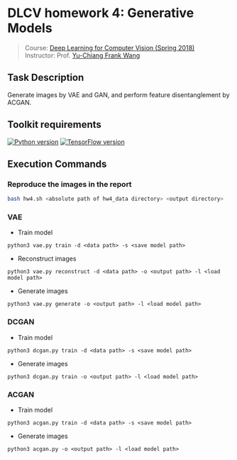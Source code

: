 # DLCV homework 4: Generative Models
> Course: [Deep Learning for Computer Vision (Spring 2018)](http://vllab.ee.ntu.edu.tw/dlcv.html)\
> Instructor: Prof. [Yu-Chiang Frank Wang](http://vllab.ee.ntu.edu.tw/members.html)


## Task Description
Generate images by VAE and GAN, and perform feature disentanglement by ACGAN.


## Toolkit requirements
[![Python version](https://img.shields.io/badge/Python-3.6-blue.svg)](https://www.python.org/downloads/release/python-360/)
[![TensorFlow version](https://img.shields.io/badge/TensorFlow-1.6.0-green.svg)](https://pypi.python.org/pypi/tensorflow/1.6.0)


## Execution Commands

### Reproduce the images in the report
```sh
bash hw4.sh <absolute path of hw4_data directory> <output directory>
```

### VAE
* Train model
```
python3 vae.py train -d <data path> -s <save model path>
```

* Reconstruct images
```
python3 vae.py reconstruct -d <data path> -o <output path> -l <load model path>
```

* Generate images
```
python3 vae.py generate -o <output path> -l <load model path>
```

### DCGAN
* Train model
```
python3 dcgan.py train -d <data path> -s <save model path>
```

* Generate images
```
python3 dcgan.py train -o <output path> -l <load model path>
```

### ACGAN
* Train model
```
python3 acgan.py train -d <data path> -s <save model path>
```

* Generate images
```
python3 acgan.py -o <output path> -l <load model path>
```
